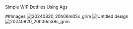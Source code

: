 Simple WIP Dotfiles Using Ags


##Images
![20240820_20h06m05s_grim](https://github.com/user-attachments/assets/00a6fc94-a968-44fb-8eeb-7cf7da17e0f3)
![Untitled design](https://github.com/user-attachments/assets/4a4f3add-7950-4fc3-b544-242852eef15e)
![20240820_20h06m39s_grim](https://github.com/user-attachments/assets/4266b337-624c-4638-a56a-e7eb2697989a)

